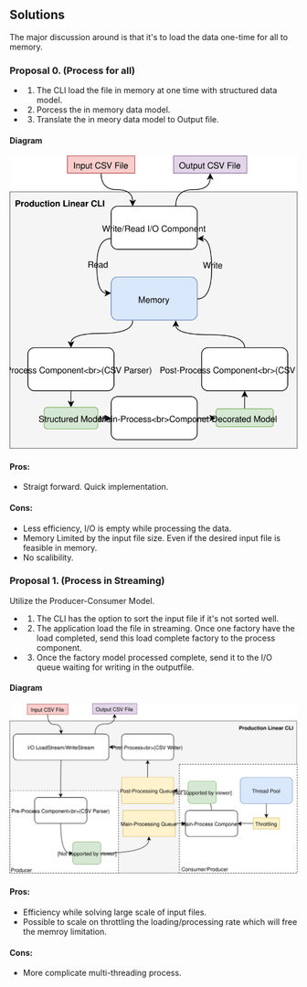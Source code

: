 ## Solutions
The major discussion around is that it's to load the data one-time for all to memory.

### Proposal 0. (Process for all)
* 1. The CLI load the file in memory at one time with structured data model.
* 2. Porcess the in memory data model.
* 3. Translate the in meory data model to Output file.

#### Diagram

<p align="left">
  <img src="https://github.com/yuejoo/demo/blob/master/Solution-0.svg">
</p>

#### Pros:
* Straigt forward. Quick implementation.

#### Cons:
* Less efficiency, I/O is empty while processing the data.
* Memory Limited by the input file size. Even if the desired input file is feasible in memory.
* No scalibility.

### Proposal 1. (Process in Streaming)
Utilize the Producer-Consumer Model.
* 1. The CLI has the option to sort the input file if it's not sorted well.
* 2. The application load the file in streaming. Once one factory have the load completed, send this load complete factory to the process component.
* 3. Once the factory model processed complete, send it to the I/O queue waiting for writing in the outputfile.

#### Diagram

<p align="left">
  <img src="https://github.com/yuejoo/demo/blob/master/Solution-1.svg">
</p>

#### Pros:
* Efficiency while solving large scale of input files.
* Possible to scale on throttling the loading/processing rate which will free the memroy limitation.

#### Cons:
* More complicate multi-threading process.
